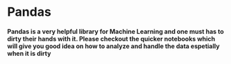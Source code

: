 # Pandas
#### Pandas is a very helpful library for Machine Learning and one must has to dirty their hands with it. Please checkout the quicker notebooks which will give you good idea on how to analyze and handle the data espetially when it is dirty
